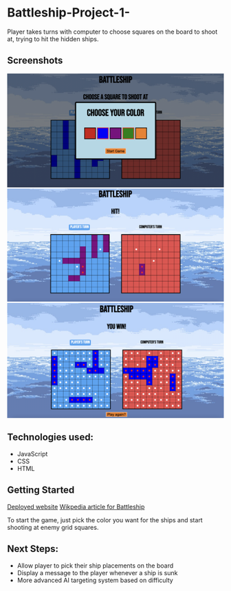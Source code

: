 # Battleship-Project-1-

Player takes turns with computer to choose squares on the board to shoot at, trying to hit the hidden ships.

## Screenshots
![alt text](/screenshots/startscreen.png)
![alt text](/screenshots/gameplayscreen.png)
![alt text](/screenshots/winscreen.png)

## Technologies used:
- JavaScript
- CSS 
- HTML

## Getting Started
[Deployed website](https://liamdraper.github.io/Battleship-Project-1-/)
[Wikpedia article for Battleship](https://en.wikipedia.org/wiki/Battleship_(game))

To start the game, just pick the color you want for the ships and start shooting at enemy grid squares.

## Next Steps:
- Allow player to pick their ship placements on the board
- Display a message to the player whenever a ship is sunk
- More advanced AI targeting system based on difficulty